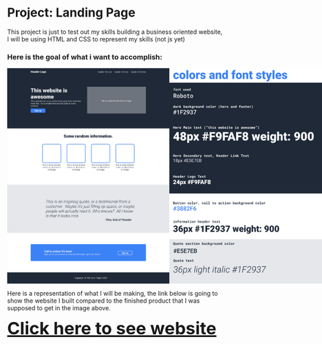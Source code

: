 # Project:  Landing Page

 This project is just to test out my skills building a business oriented website, I will be using HTML and CSS to represent my skills (not js yet)
 

<h3>Here is the goal of what i want to accomplish:</h2>
<div style="display: flex;">
 <img src="image2.png" style="height:500px; ">
 <img src="image1.png" style="height:500px; ">

 </div>
 <p>Here is a representation of what I will be making, the link below is going to show the website I built compared to the finished product that I was supposed to get in the image above.</p>

 <a style="font-size:40px; font-weight:bold;" href="https://ofvcode.github.io/Project-Landing-Page/">Click here to see website</a>
